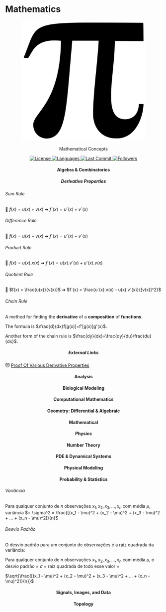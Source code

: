 # Mathematics

<p align="center"><img src="https://raw.githubusercontent.com/MagicalStrangeQuark/MagicalStrangeQuark/master/assets/pi.svg" width="400"></p>

<p align="center">Mathematical Concepts</p>

<p align="center">
    <a href="#">
        <img alt="License" src="https://img.shields.io/github/license/MagicalStrangeQuark/Mathematics">
    </a>
    <a href="#">
        <img alt="Languages" src="https://img.shields.io/github/languages/count/MagicalStrangeQuark/Mathematics">
    </a>
    <a href="#">
        <img alt="Last Commit" src="https://img.shields.io/github/last-commit/MagicalStrangeQuark/Mathematics">
    </a>
    <a href="#">
        <img alt="Followers" src="https://img.shields.io/github/followers/MagicalStrangeQuark?style=social">
    </a>
</p>

<h4 align="center">Algebra & Combinatorics</h4>

<h5 align="center">Derivative Properties</h5>

<h6>Sum Rule</h6>

📌 $f(x) = u(x) + v(x)$ ➜ $f´(x) = u´(x) + v´(x)$

<h6>Difference Rule</h6>

📌 $f(x) = u(x) - v(x)$ ➜ $f´(x) = u´(x) - v´(x)$

<h6>Product Rule</h6>

📌 $f(x) = u(x) . x(x)$ ➜ $f´(x) = u(x).v´(x) + u´(x).v(x)$

<h6>Quotient Rule</h6>

📌 $f(x) = \frac{u(x)}{v(x)}$ ➜ $f´(x) = \frac{u´(x).v(x) - u(x).v´(x)}{[v(x)]^2}$ 

<h6>Chain Rule</h6>

A method for finding the __derivative__ of a __composition__ of __functions__.

The formula is $\frac{d}{dx}f[g(x)]=f'[g(x)]g'(x)$.

Another form of the chain rule is $\frac{dy}{dx}=\frac{dy}{du}\frac{du}{dx}$.

<h5 align="center">External Links</h6>

😻 <a href="https://tutorial.math.lamar.edu/classes/calci/DerivativeProofs.aspx">Proof Of Various Derivative Properties</a>

<h4 align="center">Analysis</h4>

<h4 align="center">Biological Modeling</h4>

<h4 align="center">Computational Mathematics</h4>

<h4 align="center">Geometry: Differential & Algebraic</h4>

<h4 align="center">Mathematical</h4>

<h4 align="center">Physics</h4>

<h4 align="center">Number Theory</h4>

<h4 align="center">PDE & Dynamical Systems</h4>

<h4 align="center">Physical Modeling</h4>

<h4 align="center">Probability & Statistics</h4>

<h6>Variância</h6>

Para qualquer conjunto de $n$ observações $x_1, x_2, x_3, ..., x_n$ com média $\mu$, variância $= \sigma^2 = \frac{[(x_1 - \mu)^2 + (x_2 - \mu)^2 + (x_3 - \mu)^2 + ... + (x_n - \mu)^2]}{n}$

<h6>Desvio Padrão</h6>

O desvio padrão para um conjunto de observações é a raiz quadrada da variância:

Para qualquer conjunto de $n$ observações $x_1, x_2, x_3, ..., x_n$ com média $\mu$, o desvio padrão $=$ $\sigma$ $=$ raiz quadrada de todo esse valor $=$

$\sqrt{\frac{[(x_1 - \mu)^2 + (x_2 - \mu)^2 + (x_3 - \mu)^2 + ... + (x_n - \mu)^2]}{n}}$

<h4 align="center">Signals, Images, and Data</h4>

<h4 align="center">Topology</h4>

